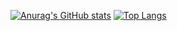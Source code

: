 [![Anurag's GitHub stats](https://github-readme-stats.vercel.app/api?username=ingra14m&show_icons=true&theme=synthwave&count_private=true)](https://github.com/ingra14m/github-readme-stats)
[![Top Langs](https://github-readme-stats.vercel.app/api/top-langs/?username=ingra14m&layout=compact&theme=gruvbox)](https://github.com/ingra14m/github-readme-stats)

<!-- 
**ingra14m/ingra14m** is a ✨ _special_ ✨ repository because its `README.md` (this file) appears on your GitHub profile.

Here are some ideas to get you started:

- 🔭 I’m currently working on ...
- 🌱 I’m currently learning ...
- 👯 I’m looking to collaborate on ...
- 🤔 I’m looking for help with ...
- 💬 Ask me about ...
- 📫 How to reach me: ...
- 😄 Pronouns: ...
- ⚡ Fun fact: ...
 -->
